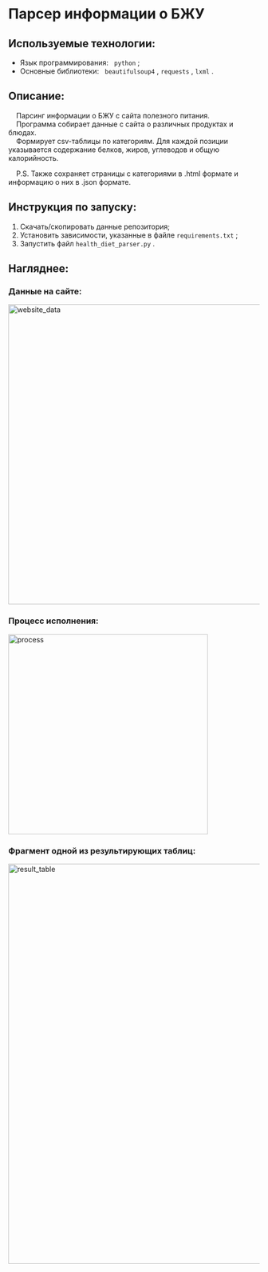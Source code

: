 # Парсер информации о БЖУ

## Используемые технологии:
  - Язык программирования: &nbsp; `python` ;
  - Основные библиотеки: &nbsp; `beautifulsoup4` , `requests` , `lxml` .

## Описание:
  
  &nbsp; &nbsp; Парсинг информации о БЖУ с сайта полезного питания.<br>
  &nbsp; &nbsp; Программа собирает данные с сайта о различных продуктах и блюдах.<br>
  &nbsp; &nbsp; Формирует csv-таблицы по категориям. Для каждой позиции указывается содержание белков, жиров, углеводов и общую калорийность.
  <br>
  
  &nbsp; &nbsp; P.S. Также сохраняет страницы с категориями в .html формате и информацию о них в .json формате.

## Инструкция по запуску:
1. Скачать/скопировать данные репозитория;
2. Установить зависимости, указанные в файле `requirements.txt` ;
3. Запустить файл `health_diet_parser.py` .
  
## Нагляднее:

### Данные на сайте:
<p>
  <img width='600px' src='https://github.com/primera7790/health_diet_parser/blob/main/data/images/site.PNG' alt='website_data'/>
</p>

### Процесс исполнения:
<p>
  <img width='400px' src='https://github.com/primera7790/health_diet_parser/blob/main/data/images/work_process.PNG' alt='process'/>
</p>

### Фрагмент одной из результирующих таблиц:
<p>
  <img width='800px' src='https://github.com/primera7790/health_diet_parser/blob/main/data/images/result_table_small.PNG' alt='result_table'/>
</p>
